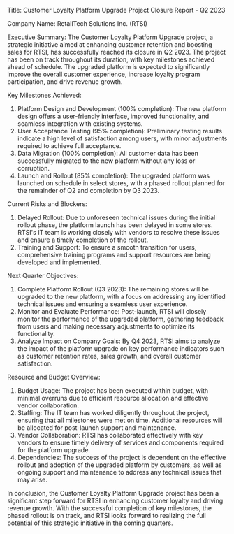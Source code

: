  Title: Customer Loyalty Platform Upgrade Project Closure Report - Q2 2023

Company Name: RetailTech Solutions Inc. (RTSI)

Executive Summary:
The Customer Loyalty Platform Upgrade project, a strategic initiative aimed at enhancing customer retention and boosting sales for RTSI, has successfully reached its closure in Q2 2023. The project has been on track throughout its duration, with key milestones achieved ahead of schedule. The upgraded platform is expected to significantly improve the overall customer experience, increase loyalty program participation, and drive revenue growth.

Key Milestones Achieved:
1. Platform Design and Development (100% completion): The new platform design offers a user-friendly interface, improved functionality, and seamless integration with existing systems.
2. User Acceptance Testing (95% completion): Preliminary testing results indicate a high level of satisfaction among users, with minor adjustments required to achieve full acceptance.
3. Data Migration (100% completion): All customer data has been successfully migrated to the new platform without any loss or corruption.
4. Launch and Rollout (85% completion): The upgraded platform was launched on schedule in select stores, with a phased rollout planned for the remainder of Q2 and completion by Q3 2023.

Current Risks and Blockers:
1. Delayed Rollout: Due to unforeseen technical issues during the initial rollout phase, the platform launch has been delayed in some stores. RTSI's IT team is working closely with vendors to resolve these issues and ensure a timely completion of the rollout.
2. Training and Support: To ensure a smooth transition for users, comprehensive training programs and support resources are being developed and implemented.

Next Quarter Objectives:
1. Complete Platform Rollout (Q3 2023): The remaining stores will be upgraded to the new platform, with a focus on addressing any identified technical issues and ensuring a seamless user experience.
2. Monitor and Evaluate Performance: Post-launch, RTSI will closely monitor the performance of the upgraded platform, gathering feedback from users and making necessary adjustments to optimize its functionality.
3. Analyze Impact on Company Goals: By Q4 2023, RTSI aims to analyze the impact of the platform upgrade on key performance indicators such as customer retention rates, sales growth, and overall customer satisfaction.

Resource and Budget Overview:
1. Budget Usage: The project has been executed within budget, with minimal overruns due to efficient resource allocation and effective vendor collaboration.
2. Staffing: The IT team has worked diligently throughout the project, ensuring that all milestones were met on time. Additional resources will be allocated for post-launch support and maintenance.
3. Vendor Collaboration: RTSI has collaborated effectively with key vendors to ensure timely delivery of services and components required for the platform upgrade.
4. Dependencies: The success of the project is dependent on the effective rollout and adoption of the upgraded platform by customers, as well as ongoing support and maintenance to address any technical issues that may arise.

In conclusion, the Customer Loyalty Platform Upgrade project has been a significant step forward for RTSI in enhancing customer loyalty and driving revenue growth. With the successful completion of key milestones, the phased rollout is on track, and RTSI looks forward to realizing the full potential of this strategic initiative in the coming quarters.
